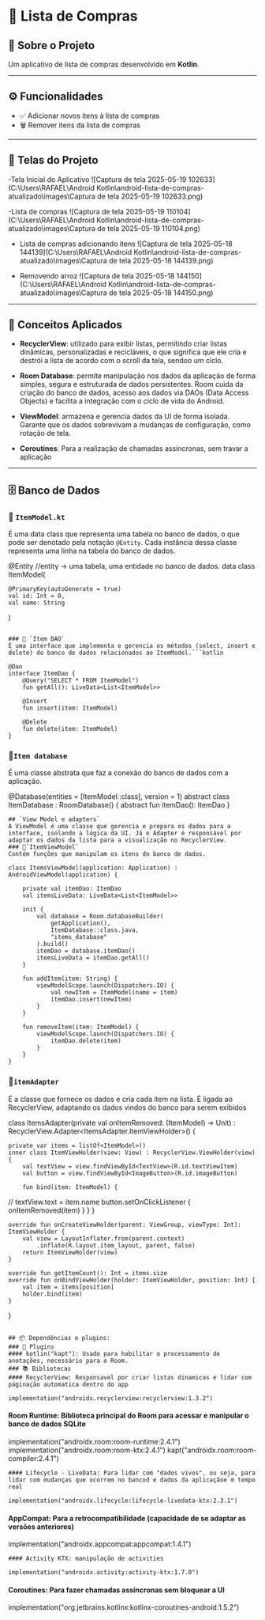 # 🛒 Lista de Compras

## 📌 Sobre o Projeto

Um aplicativo de lista de compras desenvolvido em **Kotlin**.


---

## ⚙️ Funcionalidades

- ✅ Adicionar novos itens à lista de compras
- 🗑️ Remover itens da lista de compras

---

## 📸 Telas do Projeto
-Tela Inicial do Aplicativo
![Captura de tela 2025-05-19 102633](C:\Users\RAFAEL\Android Kotlin\android-lista-de-compras-atualizado\images\Captura de tela 2025-05-19 102633.png)


-Lista de compras
![Captura de tela 2025-05-19 110104](C:\Users\RAFAEL\Android Kotlin\android-lista-de-compras-atualizado\images\Captura de tela 2025-05-19 110104.png)


- Lista de compras adicionando itens
  ![Captura de tela 2025-05-18 144139](C:\Users\RAFAEL\Android Kotlin\android-lista-de-compras-atualizado\images\Captura de tela 2025-05-18 144139.png)



- Removendo arroz
  ![Captura de tela 2025-05-18 144150](C:\Users\RAFAEL\Android Kotlin\android-lista-de-compras-atualizado\images\Captura de tela 2025-05-18 144150.png)


---


## 🧠 Conceitos Aplicados

- **RecyclerView**: utilizado para exibir listas, permitindo criar listas dinâmicas, personalizadas e recicláveis, o que significa que ele cria e destrói a lista de acordo com o scroll da tela, sendoo um ciclo.

- **Room Database**:  permite manipulação nos dados da aplicação de forma simples,  segura e estruturada de dados persistentes. Room cuida da criação do banco de dados, acesso aos dados via DAOs (Data Access Objects) e facilita a integração com o ciclo de vida do Android.

- **ViewModel**:  armazena e gerencia dados da UI de forma isolada. Garante que os dados sobrevivam a mudanças de configuração, como rotação de tela.

- **Coroutines**: Para a realização de chamadas assíncronas, sem travar a aplicação

---

## 🗄️ Banco de Dados

### 📌 `ItemModel.kt`

É uma data class que representa uma tabela no banco de dados, o que pode ser denotado pela notação `@Entity`. Cada instância dessa classe representa uma linha na tabela do banco de dados.

@Entity
//entity -> uma tabela, uma entidade no banco de dados.
data class ItemModel(

    @PrimaryKey(autoGenerate = true)
    val id: Int = 0,
    val name: String
)
```

### 📌 `Item DAO`
É uma interface que implementa e gerencia os métodos (select, insert e delete) do banco de dados relacionados ao ItemModel.```kotlin

@Dao
interface ItemDao {
    @Query("SELECT * FROM ItemModel")
    fun getAll(): LiveData<List<ItemModel>>

    @Insert
    fun insert(item: ItemModel)

    @Delete
    fun delete(item: ItemModel)
}
```
### 📌`Item database`
É uma classe abstrata que faz a conexão do banco de dados com a aplicação.

@Database(entities = [ItemModel::class], version = 1)
abstract class ItemDatabase : RoomDatabase() {
    abstract fun itemDao(): ItemDao
}
```
## `View Model e adapters`
A ViewModel é uma classe que gerencia e prepara os dados para a interface, isolando a lógica da UI. Já o Adapter é responsável por adaptar os dados da lista para a visualização no RecyclerView.
### 📌`ItemViewModel`
Contém funções que manipulam os itens do banco de dados.

class ItemsViewModel(application: Application) : AndroidViewModel(application) {

    private val itemDao: ItemDao
    val itemsLiveData: LiveData<List<ItemModel>>

    init {
        val database = Room.databaseBuilder(
            getApplication(),
            ItemDatabase::class.java,
            "items_database"
        ).build()
        itemDao = database.itemDao()
        itemsLiveData = itemDao.getAll()
    }

    fun addItem(item: String) {
        viewModelScope.launch(Dispatchers.IO) {
            val newItem = ItemModel(name = item)
            itemDao.insert(newItem)
        }
    }

    fun removeItem(item: ItemModel) {
        viewModelScope.launch(Dispatchers.IO) {
            itemDao.delete(item)
        }
    }
}
```

### 📌`itemAdapter`
É a classe que fornece os dados e cria cada item na lista. É ligada ao RecyclerView, adaptando os dados vindos do banco para serem exibidos

class ItemsAdapter(private val onItemRemoved: (ItemModel) -> Unit) :
RecyclerView.Adapter<ItemsAdapter.ItemViewHolder>() {
    
    private var items = listOf<ItemModel>()
    inner class ItemViewHolder(view: View) : RecyclerView.ViewHolder(view) {
        val textView = view.findViewById<TextView>(R.id.textViewItem)
        val button = view.findViewById<ImageButton>(R.id.imageButton)
        
        fun bind(item: ItemModel) {
//            textView.text = item.name
            button.setOnClickListener {
                onItemRemoved(item)
            }
        }
    }

    override fun onCreateViewHolder(parent: ViewGroup, viewType: Int): ItemViewHolder {
        val view = LayoutInflater.from(parent.context)
            .inflate(R.layout.item_layout, parent, false)
        return ItemViewHolder(view)
    }
    
    override fun getItemCount(): Int = items.size
    override fun onBindViewHolder(holder: ItemViewHolder, position: Int) {
        val item = items[position]
        holder.bind(item)
    }
}
```

## 📦 Dependências e plugins:
### 🔌 Plugins
#### kotlin("kapt"): Usado para habilitar o processamento de anotações, necessário para o Room.
### 📚 Bibliotecas
#### RecyclerView: Responsavel por criar listas dinamicas e lidar com páginação automatica dentro do app

implementation("androidx.recyclerview:recyclerview:1.3.2")
```
#### Room Runtime: Biblioteca principal do Room para acessar e manipular o banco de dados SQLite

implementation("androidx.room:room-runtime:2.4.1")
implementation("androidx.room:room-ktx:2.4.1")
kapt("androidx.room:room-compiler:2.4.1")
``` 
#### Lifecycle - LiveData: Para lidar com "dados vivos", ou seja, para lidar com mudanças que ocorrem no bancod e dados da aplicaçãoe m tempo real

implementation("androidx.lifecycle:lifecycle-livedata-ktx:2.3.1")
```

#### AppCompat: Para a retrocompatibilidade (capacidade de se adaptar as versões anteriores)

implementation("androidx.appcompat:appcompat:1.4.1")
```
#### Activity KTX: manipulação de activities

implementation("androidx.activity:activity-ktx:1.7.0")
```
#### Coroutines: Para fazer chamadas assíncronas sem bloquear a UI

implementation("org.jetbrains.kotlinx:kotlinx-coroutines-android:1.5.2")
```

